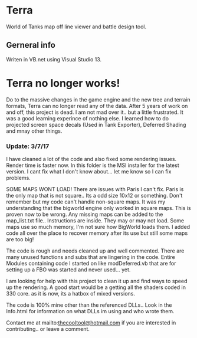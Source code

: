 # Terra

World of Tanks map off line viewer and battle design tool.

## Gerneral info

Writen in VB.net using Visual Studio 13.

# Terra no longer works!
Do to the massive changes in the game engine and the new tree and terrain formats, Terra can no longer read any of the data.
After 5 years of work on and off, this project is dead.
I am not mad over it.. but a little frustrated.
It was a good learning experince of nothing else.
I learned how to do projected screen space decals (Used in Tank Exporter), Deferred Shading and mnay other things.


### Update: 3/7/17
I have cleaned a lot of the code and also fixed some rendering issues.
Render time is faster now.
In this folder is the MSI installer for the latest version.
I cant fix what I don't know about... let me know so I can fix problems.

SOME MAPS WONT LOAD! There are issues with Paris I can't fix.
Paris is the only map that is not square.. Its a odd size 10x12 or something.
Don't remember but my code can't handle non-square maps.
It was my understanding that the bigworld engine only worked in square maps.
This is proven now to be wrong.
Any missing maps can be added to the map_list.txt file.. Instructions are inside.
They may or may not load. Some maps use so much memory, I'm not sure how BigWorld loads them.
I added code all over the place to recover memory after its use but still some maps are too big!

The code is rough and needs cleaned up and well commented.
There are many unused functions and subs that are lingering
in the code. Entire Modules containing code I started on like
modDeferred.vb that are for setting up a FBO was started and never
used... yet.


I am looking for help with this project to clean it up and find ways
to speed up the rendering. A good start would be a getting all the 
shaders coded in 330 core. as it is now, its a hatbox of mixed versions.

The code is 100% mine other than the referenced DLLs.. Look in the Info.html
for information on what DLLs im using and who wrote them.

Contact me at mailto:thecooltool@hotmail.com if you are interested
in contributing.. or leave a comment.
